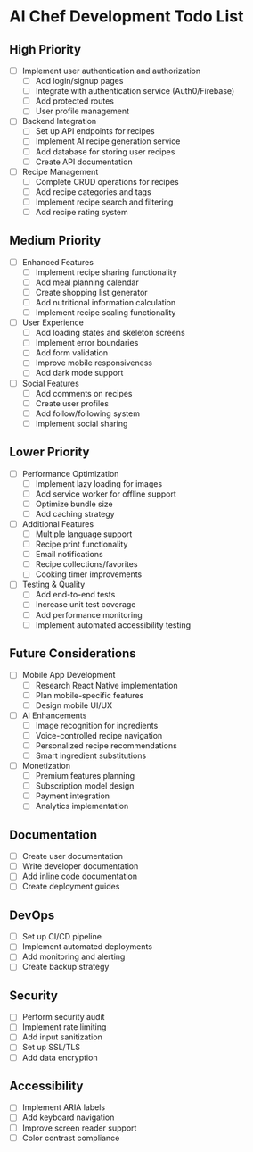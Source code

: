 # AI Chef Development Todo List

## High Priority
- [ ] Implement user authentication and authorization
  - [ ] Add login/signup pages
  - [ ] Integrate with authentication service (Auth0/Firebase)
  - [ ] Add protected routes
  - [ ] User profile management

- [ ] Backend Integration
  - [ ] Set up API endpoints for recipes
  - [ ] Implement AI recipe generation service
  - [ ] Add database for storing user recipes
  - [ ] Create API documentation

- [ ] Recipe Management
  - [ ] Complete CRUD operations for recipes
  - [ ] Add recipe categories and tags
  - [ ] Implement recipe search and filtering
  - [ ] Add recipe rating system

## Medium Priority
- [ ] Enhanced Features
  - [ ] Implement recipe sharing functionality
  - [ ] Add meal planning calendar
  - [ ] Create shopping list generator
  - [ ] Add nutritional information calculation
  - [ ] Implement recipe scaling functionality

- [ ] User Experience
  - [ ] Add loading states and skeleton screens
  - [ ] Implement error boundaries
  - [ ] Add form validation
  - [ ] Improve mobile responsiveness
  - [ ] Add dark mode support

- [ ] Social Features
  - [ ] Add comments on recipes
  - [ ] Create user profiles
  - [ ] Add follow/following system
  - [ ] Implement social sharing

## Lower Priority
- [ ] Performance Optimization
  - [ ] Implement lazy loading for images
  - [ ] Add service worker for offline support
  - [ ] Optimize bundle size
  - [ ] Add caching strategy

- [ ] Additional Features
  - [ ] Multiple language support
  - [ ] Recipe print functionality
  - [ ] Email notifications
  - [ ] Recipe collections/favorites
  - [ ] Cooking timer improvements

- [ ] Testing & Quality
  - [ ] Add end-to-end tests
  - [ ] Increase unit test coverage
  - [ ] Add performance monitoring
  - [ ] Implement automated accessibility testing

## Future Considerations
- [ ] Mobile App Development
  - [ ] Research React Native implementation
  - [ ] Plan mobile-specific features
  - [ ] Design mobile UI/UX

- [ ] AI Enhancements
  - [ ] Image recognition for ingredients
  - [ ] Voice-controlled recipe navigation
  - [ ] Personalized recipe recommendations
  - [ ] Smart ingredient substitutions

- [ ] Monetization
  - [ ] Premium features planning
  - [ ] Subscription model design
  - [ ] Payment integration
  - [ ] Analytics implementation

## Documentation
- [ ] Create user documentation
- [ ] Write developer documentation
- [ ] Add inline code documentation
- [ ] Create deployment guides

## DevOps
- [ ] Set up CI/CD pipeline
- [ ] Implement automated deployments
- [ ] Add monitoring and alerting
- [ ] Create backup strategy

## Security
- [ ] Perform security audit
- [ ] Implement rate limiting
- [ ] Add input sanitization
- [ ] Set up SSL/TLS
- [ ] Add data encryption

## Accessibility
- [ ] Implement ARIA labels
- [ ] Add keyboard navigation
- [ ] Improve screen reader support
- [ ] Color contrast compliance
